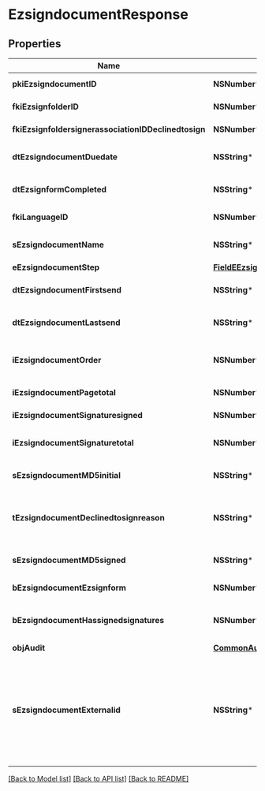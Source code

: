 # EzsigndocumentResponse

## Properties
Name | Type | Description | Notes
------------ | ------------- | ------------- | -------------
**pkiEzsigndocumentID** | **NSNumber*** | The unique ID of the Ezsigndocument | 
**fkiEzsignfolderID** | **NSNumber*** | The unique ID of the Ezsignfolder | 
**fkiEzsignfoldersignerassociationIDDeclinedtosign** | **NSNumber*** | The unique ID of the Ezsignfoldersignerassociation | [optional] 
**dtEzsigndocumentDuedate** | **NSString*** | The maximum date and time at which the Ezsigndocument can be signed. | 
**dtEzsignformCompleted** | **NSString*** | The date and time at which the Ezsignform has been completed. | [optional] 
**fkiLanguageID** | **NSNumber*** | The unique ID of the Language.  Valid values:  |Value|Description| |-|-| |1|French| |2|English| | [optional] 
**sEzsigndocumentName** | **NSString*** | The name of the document that will be presented to Ezsignfoldersignerassociations | 
**eEzsigndocumentStep** | [**FieldEEzsigndocumentStep***](FieldEEzsigndocumentStep.md) |  | 
**dtEzsigndocumentFirstsend** | **NSString*** | The date and time when the Ezsigndocument was first sent. | [optional] 
**dtEzsigndocumentLastsend** | **NSString*** | The date and time when the Ezsigndocument was sent the last time. | [optional] 
**iEzsigndocumentOrder** | **NSNumber*** | The order in which the Ezsigndocument will be presented to the signatory in the Ezsignfolder. | 
**iEzsigndocumentPagetotal** | **NSNumber*** | The number of pages in the Ezsigndocument. | 
**iEzsigndocumentSignaturesigned** | **NSNumber*** | The number of signatures that were signed in the document. | 
**iEzsigndocumentSignaturetotal** | **NSNumber*** | The number of total signatures that were requested in the Ezsigndocument. | 
**sEzsigndocumentMD5initial** | **NSString*** | MD5 Hash of the initial PDF Document before signatures were applied to it. | [optional] 
**tEzsigndocumentDeclinedtosignreason** | **NSString*** | A custom text message that will contain the refusal message if the Ezsigndocument is declined to sign | [optional] 
**sEzsigndocumentMD5signed** | **NSString*** | MD5 Hash of the final PDF Document after all signatures were applied to it. | [optional] 
**bEzsigndocumentEzsignform** | **NSNumber*** | If the Ezsigndocument contains an Ezsignform or not | [optional] 
**bEzsigndocumentHassignedsignatures** | **NSNumber*** | If the Ezsigndocument contains signed signatures (From internal or external sources) | [optional] 
**objAudit** | [**CommonAudit***](CommonAudit.md) |  | [optional] 
**sEzsigndocumentExternalid** | **NSString*** | This field can be used to store an External ID from the client&#39;s system.  Anything can be stored in this field, it will never be evaluated by the eZmax system and will be returned AS-IS.  To store multiple values, consider using a JSON formatted structure, a URL encoded string, a CSV or any other custom format.  | [optional] 

[[Back to Model list]](../README.md#documentation-for-models) [[Back to API list]](../README.md#documentation-for-api-endpoints) [[Back to README]](../README.md)


